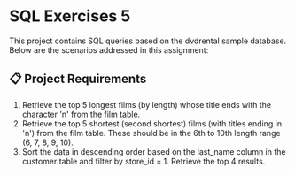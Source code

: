 # SQL Exercises 5

This project contains SQL queries based on the dvdrental sample database. Below are the scenarios addressed in this assignment:

## 📋 Project Requirements

1) Retrieve the top 5 longest films (by length) whose title ends with the character 'n' from the film table.
2) Retrieve the top 5 shortest (second shortest) films (with titles ending in 'n') from the film table. These should be in the 6th to 10th length range (6, 7, 8, 9, 10).
3) Sort the data in descending order based on the last_name column in the customer table and filter by store_id = 1. Retrieve the top 4 results.
